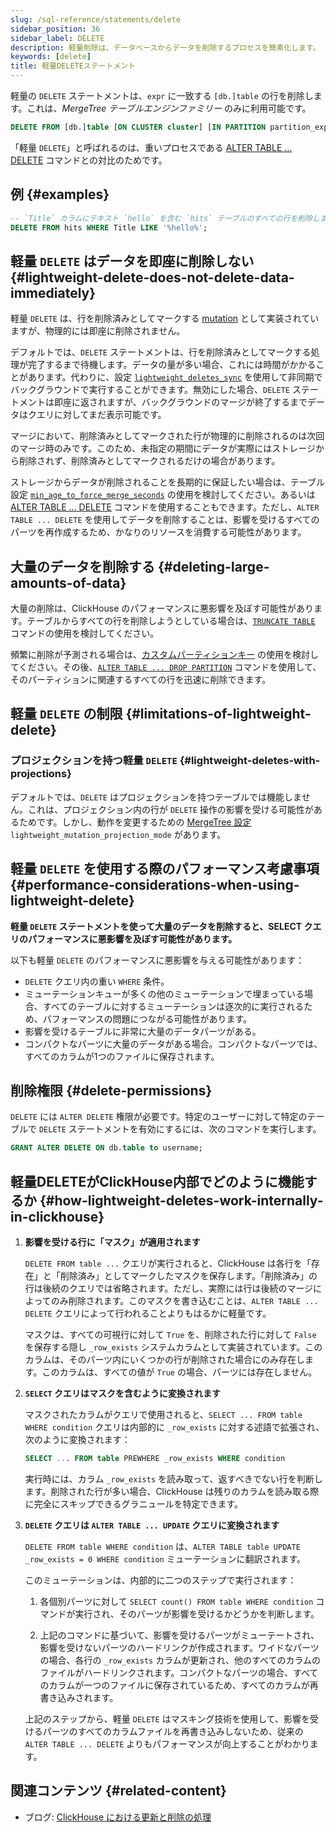 ```yaml
---
slug: /sql-reference/statements/delete
sidebar_position: 36
sidebar_label: DELETE
description: 軽量削除は、データベースからデータを削除するプロセスを簡素化します。
keywords: [delete]
title: 軽量DELETEステートメント
---
```


軽量の `DELETE` ステートメントは、`expr` に一致する `[db.]table` の行を削除します。これは、*MergeTree テーブルエンジンファミリー* のみに利用可能です。

``` sql
DELETE FROM [db.]table [ON CLUSTER cluster] [IN PARTITION partition_expr] WHERE expr;
```

「軽量 `DELETE`」と呼ばれるのは、重いプロセスである [ALTER TABLE ... DELETE](/sql-reference/statements/alter/delete) コマンドとの対比のためです。

## 例 {#examples}

```sql
-- `Title` カラムにテキスト `hello` を含む `hits` テーブルのすべての行を削除します
DELETE FROM hits WHERE Title LIKE '%hello%';
```

## 軽量 `DELETE` はデータを即座に削除しない {#lightweight-delete-does-not-delete-data-immediately}

軽量 `DELETE` は、行を削除済みとしてマークする [mutation](/sql-reference/statements/alter#mutations) として実装されていますが、物理的には即座に削除されません。

デフォルトでは、`DELETE` ステートメントは、行を削除済みとしてマークする処理が完了するまで待機します。データの量が多い場合、これには時間がかかることがあります。代わりに、設定 [`lightweight_deletes_sync`](/operations/settings/settings#lightweight_deletes_sync) を使用して非同期でバックグラウンドで実行することができます。無効にした場合、`DELETE` ステートメントは即座に返されますが、バックグラウンドのマージが終了するまでデータはクエリに対してまだ表示可能です。

マージにおいて、削除済みとしてマークされた行が物理的に削除されるのは次回のマージ時のみです。このため、未指定の期間にデータが実際にはストレージから削除されず、削除済みとしてマークされるだけの場合があります。

ストレージからデータが削除されることを長期的に保証したい場合は、テーブル設定 [`min_age_to_force_merge_seconds`](/operations/settings/merge-tree-settings#min_age_to_force_merge_seconds) の使用を検討してください。あるいは [ALTER TABLE ... DELETE](/sql-reference/statements/alter/delete) コマンドを使用することもできます。ただし、`ALTER TABLE ... DELETE` を使用してデータを削除することは、影響を受けるすべてのパーツを再作成するため、かなりのリソースを消費する可能性があります。

## 大量のデータを削除する {#deleting-large-amounts-of-data}

大量の削除は、ClickHouse のパフォーマンスに悪影響を及ぼす可能性があります。テーブルからすべての行を削除しようとしている場合は、[`TRUNCATE TABLE`](/sql-reference/statements/truncate) コマンドの使用を検討してください。

頻繁に削除が予測される場合は、[カスタムパーティションキー](/engines/table-engines/mergetree-family/custom-partitioning-key) の使用を検討してください。その後、[`ALTER TABLE ... DROP PARTITION`](/sql-reference/statements/alter/partition#drop-partitionpart) コマンドを使用して、そのパーティションに関連するすべての行を迅速に削除できます。

## 軽量 `DELETE` の制限 {#limitations-of-lightweight-delete}

### プロジェクションを持つ軽量 `DELETE` {#lightweight-deletes-with-projections}

デフォルトでは、`DELETE` はプロジェクションを持つテーブルでは機能しません。これは、プロジェクション内の行が `DELETE` 操作の影響を受ける可能性があるためです。しかし、動作を変更するための [MergeTree 設定](/operations/settings/merge-tree-settings) `lightweight_mutation_projection_mode` があります。

## 軽量 `DELETE` を使用する際のパフォーマンス考慮事項 {#performance-considerations-when-using-lightweight-delete}

**軽量 `DELETE` ステートメントを使って大量のデータを削除すると、SELECT クエリのパフォーマンスに悪影響を及ぼす可能性があります。**

以下も軽量 `DELETE` のパフォーマンスに悪影響を与える可能性があります：

- `DELETE` クエリ内の重い `WHERE` 条件。
- ミューテーションキューが多くの他のミューテーションで埋まっている場合、すべてのテーブルに対するミューテーションは逐次的に実行されるため、パフォーマンスの問題につながる可能性があります。
- 影響を受けるテーブルに非常に大量のデータパーツがある。
- コンパクトなパーツに大量のデータがある場合。コンパクトなパーツでは、すべてのカラムが1つのファイルに保存されます。

## 削除権限 {#delete-permissions}

`DELETE` には `ALTER DELETE` 権限が必要です。特定のユーザーに対して特定のテーブルで `DELETE` ステートメントを有効にするには、次のコマンドを実行します。

```sql
GRANT ALTER DELETE ON db.table to username;
```

## 軽量DELETEがClickHouse内部でどのように機能するか {#how-lightweight-deletes-work-internally-in-clickhouse}

1. **影響を受ける行に「マスク」が適用されます**

   `DELETE FROM table ...` クエリが実行されると、ClickHouse は各行を「存在」と「削除済み」としてマークしたマスクを保存します。「削除済み」の行は後続のクエリでは省略されます。ただし、実際には行は後続のマージによってのみ削除されます。このマスクを書き込むことは、`ALTER TABLE ... DELETE` クエリによって行われることよりもはるかに軽量です。

   マスクは、すべての可視行に対して `True` を、削除された行に対して `False` を保存する隠し `_row_exists` システムカラムとして実装されています。このカラムは、そのパーツ内にいくつかの行が削除された場合にのみ存在します。このカラムは、すべての値が `True` の場合、パーツには存在しません。

2. **`SELECT` クエリはマスクを含むように変換されます**

   マスクされたカラムがクエリで使用されると、`SELECT ... FROM table WHERE condition` クエリは内部的に `_row_exists` に対する述語で拡張され、次のように変換されます：
   ```sql
   SELECT ... FROM table PREWHERE _row_exists WHERE condition
   ```
   実行時には、カラム `_row_exists` を読み取って、返すべきでない行を判断します。削除された行が多い場合、ClickHouse は残りのカラムを読み取る際に完全にスキップできるグラニュールを特定できます。

3. **`DELETE` クエリは `ALTER TABLE ... UPDATE` クエリに変換されます**

   `DELETE FROM table WHERE condition` は、`ALTER TABLE table UPDATE _row_exists = 0 WHERE condition` ミューテーションに翻訳されます。

   このミューテーションは、内部的に二つのステップで実行されます：

   1. 各個別パーツに対して `SELECT count() FROM table WHERE condition` コマンドが実行され、そのパーツが影響を受けるかどうかを判断します。

   2. 上記のコマンドに基づいて、影響を受けるパーツがミューテートされ、影響を受けないパーツのハードリンクが作成されます。ワイドなパーツの場合、各行の `_row_exists` カラムが更新され、他のすべてのカラムのファイルがハードリンクされます。コンパクトなパーツの場合、すべてのカラムが一つのファイルに保存されているため、すべてのカラムが再書き込みされます。

   上記のステップから、軽量 `DELETE` はマスキング技術を使用して、影響を受けるパーツのすべてのカラムファイルを再書き込みしないため、従来の `ALTER TABLE ... DELETE` よりもパフォーマンスが向上することがわかります。

## 関連コンテンツ {#related-content}

- ブログ: [ClickHouse における更新と削除の処理](https://clickhouse.com/blog/handling-updates-and-deletes-in-clickhouse)
